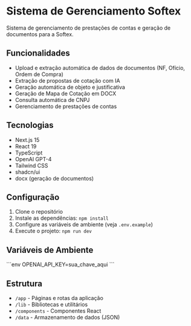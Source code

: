 # Sistema de Gerenciamento Softex

Sistema de gerenciamento de prestações de contas e geração de documentos para a Softex.

## Funcionalidades

- Upload e extração automática de dados de documentos (NF, Ofício, Ordem de Compra)
- Extração de propostas de cotação com IA
- Geração automática de objeto e justificativa
- Geração de Mapa de Cotação em DOCX
- Consulta automática de CNPJ
- Gerenciamento de prestações de contas

## Tecnologias

- Next.js 15
- React 19
- TypeScript
- OpenAI GPT-4
- Tailwind CSS
- shadcn/ui
- docx (geração de documentos)

## Configuração

1. Clone o repositório
2. Instale as dependências: `npm install`
3. Configure as variáveis de ambiente (veja `.env.example`)
4. Execute o projeto: `npm run dev`

## Variáveis de Ambiente

\`\`\`env
OPENAI_API_KEY=sua_chave_aqui
\`\`\`

## Estrutura

- `/app` - Páginas e rotas da aplicação
- `/lib` - Bibliotecas e utilitários
- `/components` - Componentes React
- `/data` - Armazenamento de dados (JSON)
